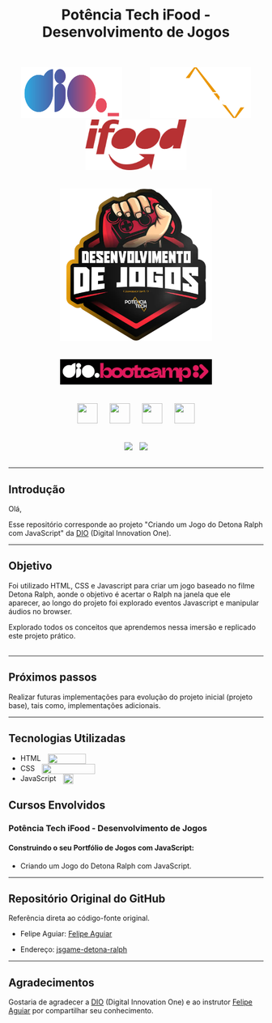 <div align="center">
    <h1>Potência Tech iFood - Desenvolvimento de Jogos</h1>
</div>
<br><br>

<div align="center">
    <img src="assets\images\dio-logo.png" width="200" height="100" hspace="25">
    <img src="assets\images\PotenciaTech-logo.png" width="200" height="100" hspace="25">
    <img src="assets\images\ifood-logo.png" width="200" height="100" hspace="25">
</div>
<br><br>

<div align="center"><img src="assets\images\bootcamp-logo.png" width="" height="300" hspace="">
</div>
<br><br>

<div align="center"><img src="assets\images\bootcamp-dio.png" width="300" height="" hspace="10">
</div>     
<br><br>

<div align="center">
    <img src="https://cdn.jsdelivr.net/gh/devicons/devicon/icons/git/git-original.svg" width="40" height="40" hspace="10">
    <img src="https://cdn.jsdelivr.net/gh/devicons/devicon/icons/html5/html5-original.svg" width="40" height="40" hspace="10">
    <img src="https://cdn.jsdelivr.net/gh/devicons/devicon/icons/css3/css3-original.svg" width="40" height="40" hspace="10">
    <img src="https://cdn.jsdelivr.net/gh/devicons/devicon/icons/javascript/javascript-original.svg" width="40" height="40" hspace="10">     
</div>
<br><br>

<div align="center">
    <img src="https://img.shields.io/badge/IN%C3%8DCIO-29%2F10%2F2023-green" hspace="5"/>
    <img src="https://img.shields.io/badge/T%C3%89RMINO-22%2F01%2F2024-red" hspace="5"/>
</div>
<br>
<hr>

## Introdução
Olá,

Esse repositório corresponde ao projeto "Criando um Jogo do Detona Ralph com JavaScript" da [DIO](https://www.dio.me/) (Digital Innovation One).

<hr>

## Objetivo

Foi utilizado HTML, CSS e Javascript para criar um jogo baseado no filme Detona Ralph, aonde o objetivo é acertar o Ralph na janela que ele aparecer, ao longo do projeto foi explorado eventos Javascript e manipular áudios no browser.

Explorado todos os conceitos que aprendemos nessa imersão e replicado este projeto prático. 
<br><br>
<hr>

## Próximos passos

Realizar futuras implementações para evolução do projeto inicial (projeto base), tais como, implementações adicionais.
<hr>

## Tecnologias Utilizadas

- HTML <img align=center src="https://cdn.jsdelivr.net/gh/devicons/devicon/icons/html5/html5-original.svg" width="75" height="20" hspace="5" style="margin-left: 10px"/>
- CSS <img align=center src="https://cdn.jsdelivr.net/gh/devicons/devicon/icons/css3/css3-original.svg" width="105" height="20" hspace="5" style="margin-left: 10px"/>
- JavaScript <img align=center src="https://cdn.jsdelivr.net/gh/devicons/devicon/icons/javascript/javascript-original.svg" width="20" height="20" hspace="5" style="margin-left: 10px"/>


## Cursos Envolvidos
### **Potência Tech iFood - Desenvolvimento de Jogos** 
#### **Construindo o seu Portfólio de Jogos com JavaScript:**

- Criando um Jogo do Detona Ralph com JavaScript.
<hr>

## Repositório Original do GitHub

Referência direta ao código-fonte original.

- Felipe Aguiar: [Felipe Aguiar](https://github.com/felipeAguiarCode)

- Endereço: [jsgame-detona-ralph](https://github.com/digitalinnovationone/jsgame-detona-ralph)
<hr>

## Agradecimentos
Gostaria de agradecer a [DIO](https://www.dio.me/) (Digital Innovation One) e ao instrutor [Felipe Aguiar](https://github.com/felipeAguiarCode) por compartilhar seu conhecimento.


